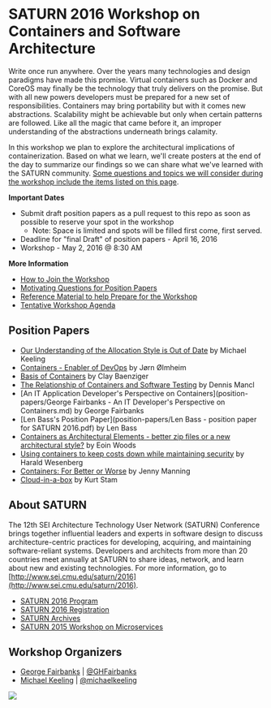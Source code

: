 # SATURN 2016 Workshop on Containers and Software Architecture

Write once run anywhere.  Over the years many technologies and design paradigms have made this promise.  Virtual containers such as Docker and CoreOS may finally be the technology that truly delivers on the promise.  But with all new powers developers must be prepared for a new set of responsibilities.  Containers may bring portability but with it comes new abstractions.  Scalability might be achievable but only when certain patterns are followed.  Like all the magic that came before it, an improper understanding of the abstractions underneath brings calamity.

In this workshop we plan to explore the architectural implications of containerization. Based on what we learn, we'll create posters at the end of the day to summarize our findings so we can share what we've learned with the SATURN community. [Some questions and topics we will consider during the workshop include the items listed on this page](questions.md).


**Important Dates**
* Submit draft position papers as a pull request to this repo as soon as possible to reserve your spot in the workshop
  * Note: Space is limited and spots will be filled first come, first served.
* Deadline for "final Draft" of position papers - April 16, 2016
* Workshop - May 2, 2016 @ 8:30 AM


**More Information**
* [How to Join the Workshop](/how-to-join.md)
* [Motivating Questions for Position Papers](/questions.md)
* [Reference Material to help Prepare for the Workshop](/references.md)
* [Tentative Workshop Agenda](/agenda.md)



## Position Papers
* [Our Understanding of the Allocation Style is Out of Date](position-papers/keeling-our-understanding-of-allocation-patterns-is-out-of-date.md) by Michael Keeling
* [Containers - Enabler of DevOps](position-papers/joe-containers-enabler-of-devops.md) by Jørn Ølmheim
* [Basis of Containers](position-papers/baenziger-containers-basis.md) by Clay Baenziger
* [The Relationship of Containers and Software Testing](position-papers/mancl-relationship-of-containers-and-software-testing.md) by Dennis Mancl
* [An IT Application Developer's Perspective on Containers](position-papers/George Fairbanks - An IT Developer's Perspective on Containers.md) by George Fairbanks
* [Len Bass's Position Paper](position-papers/Len Bass - position paper for SATURN 2016.pdf) by Len Bass
* [Containers as Architectural Elements - better zip files or a new architectural style?](position-papers/eoinwoods-containers-as-architectural-elements.md) by Eoin Woods
* [Using containers to keep costs down while maintaining security](position-papers/Harald-Wesenberg-Using-containers-to-keep-costs-down-while-maintaining-security.md ) by Harald Wesenberg
* [Containers: For Better or Worse](position-papers/manning-containers-for-better-or-worse.md) by Jenny Manning
* [Cloud-in-a-box](position-papers/kurt-stam-cloud-in-a-box.md) by Kurt Stam


## About SATURN

The 12th SEI Architecture Technology User Network (SATURN) Conference brings together influential leaders and experts in software design to discuss architecture-centric practices for developing, acquiring, and maintaining software-reliant systems. Developers and architects from more than 20 countries meet annually at SATURN to share ideas, network, and learn about new and existing technologies. For more information, go to [http://www.sei.cmu.edu/saturn/2016](http://www.sei.cmu.edu/saturn/2016).

- [SATURN 2016 Program](http://www.sei.cmu.edu/saturn/2016/program.cfm)
- [SATURN 2016 Registration](http://www.sei.cmu.edu/saturn/2016/registration.cfm)
- [SATURN Archives](http://www.sei.cmu.edu/saturn/2016/presentations.cfm)
- [SATURN 2015 Workshop on Microservices](https://github.com/michaelkeeling/SATURN2015-Microservices-Workshop)

## Workshop Organizers

* [George Fairbanks](https://github.com/georgefairbanks) | [@GHFairbanks](https://twitter.com/GHFairbanks)
* [Michael Keeling](https://github.com/michaelkeeling) |  [@michaelkeeling](https://twitter.com/michaelkeeling)


![](https://duckduckgrayduck.files.wordpress.com/2011/10/cargo.jpg?w=500)
